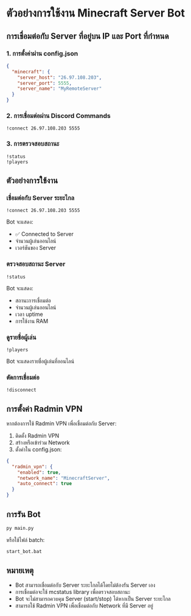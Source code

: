 # ตัวอย่างการใช้งาน Minecraft Server Bot

## การเชื่อมต่อกับ Server ที่อยู่บน IP และ Port ที่กำหนด

### 1. การตั้งค่าผ่าน config.json

```json
{
  "minecraft": {
    "server_host": "26.97.108.203",
    "server_port": 5555,
    "server_name": "MyRemoteServer"
  }
}
```

### 2. การเชื่อมต่อผ่าน Discord Commands

```
!connect 26.97.108.203 5555
```

### 3. การตรวจสอบสถานะ

```
!status
!players
```

## ตัวอย่างการใช้งาน

### เชื่อมต่อกับ Server ระยะไกล
```
!connect 26.97.108.203 5555
```
Bot จะแสดง:
- ✅ Connected to Server
- จำนวนผู้เล่นออนไลน์
- เวอร์ชันของ Server

### ตรวจสอบสถานะ Server
```
!status
```
Bot จะแสดง:
- สถานะการเชื่อมต่อ
- จำนวนผู้เล่นออนไลน์
- เวลา uptime
- การใช้งาน RAM

### ดูรายชื่อผู้เล่น
```
!players
```
Bot จะแสดงรายชื่อผู้เล่นที่ออนไลน์

### ตัดการเชื่อมต่อ
```
!disconnect
```

## การตั้งค่า Radmin VPN

หากต้องการใช้ Radmin VPN เพื่อเชื่อมต่อกับ Server:

1. ติดตั้ง Radmin VPN
2. สร้างหรือเข้าร่วม Network
3. ตั้งค่าใน config.json:

```json
{
  "radmin_vpn": {
    "enabled": true,
    "network_name": "MinecraftServer",
    "auto_connect": true
  }
}
```

## การรัน Bot

```bash
py main.py
```

หรือใช้ไฟล์ batch:
```bash
start_bot.bat
```

## หมายเหตุ

- Bot สามารถเชื่อมต่อกับ Server ระยะไกลได้โดยไม่ต้องรัน Server เอง
- การเชื่อมต่อจะใช้ mcstatus library เพื่อตรวจสอบสถานะ
- Bot จะไม่สามารถควบคุม Server (start/stop) ได้หากเป็น Server ระยะไกล
- สามารถใช้ Radmin VPN เพื่อเชื่อมต่อกับ Network ที่มี Server อยู่
